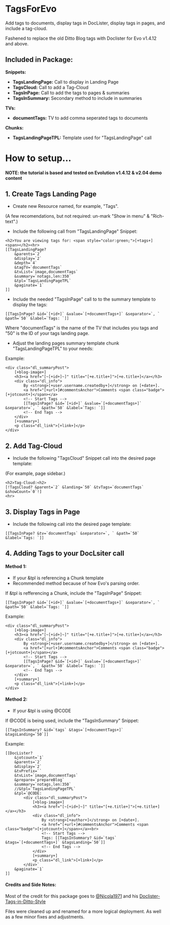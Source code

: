 # TagsForEvo
Add tags to documents, display tags in DocLister, display tags in pages, and include a tag-cloud.

Fashened to replace the old Ditto Blog tags with Doclister for Evo v1.4.12 and above.


## Included in Package:
**Snippets:** 
* **TagsLandingPage:** Call to display in Landing Page
* **TagsCloud:** Call to add a Tag-Cloud
* **TagsInPage:** Call to add the tags to pages & summaries
* **TagsInSummary:** Secondary method to include in summaries

**TVs:** 
* **documentTags:** TV to add comma seperated tags to documents

**Chunks:** 
* **TagsLandingPageTPL:** Template used for "TagsLandingPage" call



# How to setup...

#### NOTE: the tutorial is based and tested on Evolution v1.4.12 & v2.04 demo content

## 1. Create Tags Landing Page

* Create new Resource named, for example, "Tags".

(A few recomendations, but not required: un-mark "Show in menu" & "Rich-text".)

* Include the following call from "TagsLandingPage" Snippet:

```
<h2>You are viewing tags for: <span style="color:green;">[+tags+]<span></h2><hr>
[[TagsLandingPage?
	&parents=`2`
	&display=`2`
	&depth=`4`
	&tagTV=`documentTags`
	&tvList=`image,documentTags`
	&summary=`notags,len:350`
	&tpl=`TagsLandingPageTPL`
	&paginate=`1`
]]
```



* Include the needed "TagsInPage" call to  to the summary template to display the tags:

```
[[TagsInPage? &id=`[+id+]` &value=`[+documentTags+]` &separator=`, ` &path=`50` &label=`Tags: `]]
```

Where "documentTags" is the name of the TV that includes you tags and "50" is the ID of your tags landing page.


* Adjust the landing pages summary template chunk "TagsLandingPageTPL" to your needs:

Example:
```
<div class="dl_summaryPost">
	[+blog-image+]	
	<h3><a href="[~[+id+]~]" title="[+e.title+]">[+e.title+]</a></h3>
	<div class="dl_info">
		By <strong>[+user.username.createdby+]</strong> on [+date+].
		<a href="[+url+]#commentsAnchor">Comments <span class="badge">[+jotcount+]</span></a>
		<!-- Start Tags -->
		[[TagsInPage? &id=`[+id+]` &value=`[+documentTags+]` &separator=`, ` &path=`50` &label=`Tags: `]]
		<!-- End Tags -->
	</div>
	[+summary+]
	<p class="dl_link">[+link+]</p>
</div>
```



## 2. Add Tag-Cloud

* Include the following "TagsCloud" Snippet call into the desired page template:

(For example, page sidebar.)

```
<h2>Tag-Cloud:<h2>
[!TagsCloud? &parent=`2` &landing=`50` &tvTags=`documentTags` &showCount=`0`!]
<hr>
```

## 3. Display Tags in Page

* Include the following call into the desired page template:

```
[[TagsInPage? &tv=`documentTags` &separator=`, ` &path=`50` &label=`Tags: `]]
```

## 4. Adding Tags to your DocLsiter call


#### Method 1:

* If your &tpl is referencing a Chunk template
* Recommended method because of how Evo's parsing order.

If &tpl is refferencing a Chunk, include the "TagsInPage" Snippet:

```
[[TagsInPage? &id=`[+id+]` &value=`[+documentTags+]` &separator=`, ` &path=`50` &label=`Tags: `]]
```

Example:
```
<div class="dl_summaryPost">
	[+blog-image+]	
	<h3><a href="[~[+id+]~]" title="[+e.title+]">[+e.title+]</a></h3>
	<div class="dl_info">
		By <strong>[+user.username.createdby+]</strong> on [+date+].
		<a href="[+url+]#commentsAnchor">Comments <span class="badge">[+jotcount+]</span></a>
		<!-- Start Tags -->
		[[TagsInPage? &id=`[+id+]` &value=`[+documentTags+]` &separator=`, ` &path=`50` &label=`Tags: `]]
		<!-- End Tags -->
	</div>
	[+summary+]
	<p class="dl_link">[+link+]</p>
</div>
```


#### Method 2:

* If your &tpl is using @CODE

If @CODE is being used, include the "TagsInSummary" Snippet:

```
[[TagsInSummary? &id=`tags` &tags=`[+documentTags+]` &tagsLanding=`50`]]
```

Example:
```
[[DocLister? 
	&jotcount=`1`
	&parents=`2` 
	&display=`2`
	&tvPrefix=``
	&tvList=`image,documentTags`
	&prepare=`prepareBlog`
	&summary=`notags,len:350` 
	//&tpl=`TagsLandingPageTPL`
	&tpl=`@CODE:
		<div class="dl_summaryPost">
			[+blog-image+]	
			<h3><a href="[~[+id+]~]" title="[+e.title+]">[+e.title+]</a></h3>
			<div class="dl_info">
				By <strong>[+author+]</strong> on [+date+].
				<a href="[+url+]#commentsAnchor">Comments <span class="badge">[+jotcount+]</span></a><br>
				<!-- Start Tags -->
				Tags: [[TagsInSummary? &id=`tags` &tags=`[+documentTags+]` &tagsLanding=`50`]]
				<!-- End Tags -->
			</div>
			[+summary+]
			<p class="dl_link">[+link+]</p>
		</div>` 
	&paginate=`1` 
]]
```


#### Credits and Side Notes:

Most of the credit for this package goes to [@Nicola1971](https://github.com/Nicola1971) and his [Doclister-Tags-in-Ditto-Style](https://github.com/Nicola1971/Doclister-Tags-in-Ditto-Style)

Files were cleaned up and renamed for a more logical deployment. As well as a few minor fixes and adjustments.